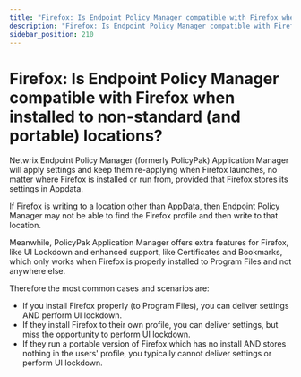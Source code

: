 ```yaml
---
title: "Firefox: Is Endpoint Policy Manager compatible with Firefox when installed to non-standard (and portable) locations?"
description: "Firefox: Is Endpoint Policy Manager compatible with Firefox when installed to non-standard (and portable) locations?"
sidebar_position: 210
---
```


# Firefox: Is Endpoint Policy Manager compatible with Firefox when installed to non-standard (and portable) locations?

Netwrix Endpoint Policy Manager (formerly PolicyPak) Application Manager will apply settings and
keep them re-applying when Firefox launches, no matter where Firefox is installed or run from,
provided that Firefox stores its settings in Appdata.

If Firefox is writing to a location other than AppData, then Endpoint Policy Manager may not be able
to find the Firefox profile and then write to that location.

Meanwhile, PolicyPak Application Manager offers extra features for Firefox, like UI Lockdown and
enhanced support, like Certificates and Bookmarks, which only works when Firefox is properly
installed to Program Files and not anywhere else.

Therefore the most common cases and scenarios are:

- If you install Firefox properly (to Program Files), you can deliver settings AND perform UI
  lockdown.
- If they install Firefox to their own profile, you can deliver settings, but miss the opportunity
  to perform UI lockdown.
- If they run a portable version of Firefox which has no install AND stores nothing in the users'
  profile, you typically cannot deliver settings or perform UI lockdown.
